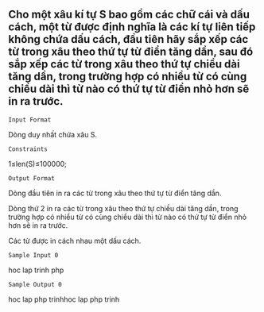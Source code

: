 ## Cho một xâu kí tự S bao gồm các chữ cái và dấu cách, một từ được định nghĩa là các kí tự liên tiếp không chứa dấu cách, đầu tiên hãy sắp xếp các từ trong xâu theo thứ tự từ điển tăng dần, sau đó sắp xếp các từ trong xâu theo thứ tự chiều dài tăng dần, trong trường hợp có nhiều từ có cùng chiều dài thì từ nào có thứ tự từ điển nhỏ hơn sẽ in ra trước.
`Input Format`

Dòng duy nhất chứa xâu S.

`Constraints`

1≤len(S)≤100000;

`Output Format`

Dòng đầu tiên in ra các từ trong xâu theo thứ tự từ điển tăng dần. 

Dòng thứ 2 in ra các từ trong xâu theo thứ tự chiều dài tăng dần, trong trường hợp có nhiều từ có cùng chiều dài thì từ nào có thứ tự từ điển nhỏ hơn sẽ in ra trước. 

Các từ được in cách nhau một dấu cách.

`Sample Input 0`

hoc lap trinh php

`Sample Output 0`

hoc lap php trinhhoc lap php trinh

